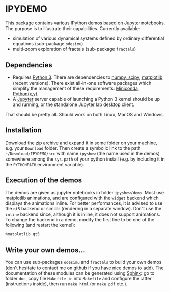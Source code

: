 # IPYDEMO

This package contains various IPython demos based on Jupyter notebooks. The purpose is to illustrate their capabilities. Currently available:

* simulation of various dynamical systems defined by ordinary differential equations (sub-package `odesimu`)
* multi-zoom exploration of fractals (sub-package `fractals`)

## Dependencies

* Requires [Python 3](https://www.python.org). There are dependencies to [numpy, scipy](https://www.scipy.org), [matplotlib](http://matplotlib.org) (recent versions). There exist all-in-one software packages which simplify the management of these requirements: [Miniconda](https://www.continuum.io), [Python(x,y)](http://python-xy.github.io).
* A [Jupyter](http://jupyter.org) server capable of launching a Python 3 kernel should be up and running, or the standalone Jupyter lab desktop client.

That should be pretty all. Should work on both Linux, MacOS and Windows.

## Installation

Download the zip archive and expand it in some folder on your machine, e.g. your `Download` folder. Then create a symbolic link to the path `~/Download/IPYDEMO/src` with name `ipyshow` (the name used in the demos) somewhere among the `sys.path` of your python install (e.g. by including it in the `PYTHONPATH` environment variable).

## Execution of the demos

The demos are given as jupyter notebooks in folder `ipyshow/demo`. Most use matplotlib animations, and are configured with the `widget` backend which displays the animations inline. For better performances, it is advised to use the `qt5` backend or similar (rendering in a separate window). Don't use the `inline` backend since, although it is inline, it does not support animations. To change the backend in a demo, modify the first line to be one of the following (and restart the kernel):

    %matplotlib qt5

## Write your own demos...

You can use sub-packages `odesimu` and `fractals` to build your own demos (don't hesitate to contact me on github if you have nice demos to add). The documentation of these modules can be generated using [Sphinx](http://www.sphinx-doc.org): go to folder `doc`, copy file `Makefile-in` into `Makefile` and configure the latter (instructions inside), then run `make html` (or `make pdf` etc.).
